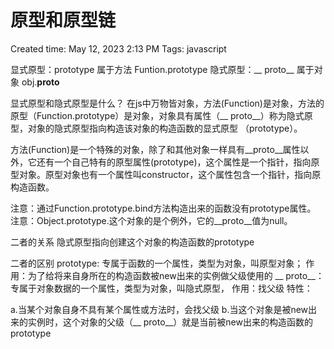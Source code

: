 # 原型和原型链

Created time: May 12, 2023 2:13 PM
Tags: javascript

显式原型：prototype 属于方法 Funtion.prototype
隐式原型：__ proto__ 属于对象 obj.__proto__

显式原型和隐式原型是什么？
在js中万物皆对象，方法(Function)是对象，方法的原型（Function.prototype）是对象，对象具有属性（__ proto__）称为隐式原型，对象的隐式原型指向构造该对象的构造函数的显式原型 （prototype）。

方法(Function)是一个特殊的对象，除了和其他对象一样具有__proto__属性以外，它还有一个自己特有的原型属性(prototype)，这个属性是一个指针，指向原型对象。原型对象也有一个属性叫constructor，这个属性包含一个指针，指向原构造函数。

注意：通过Function.prototype.bind方法构造出来的函数没有prototype属性。
注意：Object.prototype.这个对象的是个例外，它的__proto__值为null。

二者的关系
隐式原型指向创建这个对象的构造函数的prototype

二者的区别
prototype:
专属于函数的一个属性，类型为对象，叫原型对象；
作用：为了给将来自身所在的构造函数被new出来的实例做父级使用的
__ proto__：
专属于对象数据的一个属性，类型为对象，叫隐式原型，
作用：找父级
特性：

a.当某个对象自身不具有某个属性或方法时，会找父级
b.当这个对象是被new出来的实例时，这个对象的父级（__ proto__）就是当前被new出来的构造函数的prototype